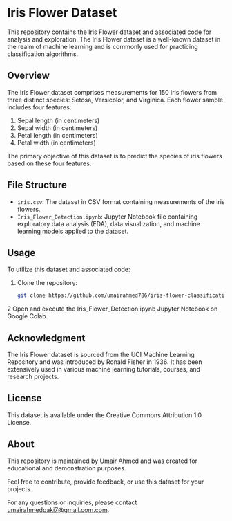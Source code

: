 
# Iris Flower Dataset

This repository contains the Iris Flower dataset and associated code for analysis and exploration. The Iris Flower dataset is a well-known dataset in the realm of machine learning and is commonly used for practicing classification algorithms.

## Overview

The Iris Flower dataset comprises measurements for 150 iris flowers from three distinct species: Setosa, Versicolor, and Virginica. Each flower sample includes four features:

1. Sepal length (in centimeters)
2. Sepal width (in centimeters)
3. Petal length (in centimeters)
4. Petal width (in centimeters)

The primary objective of this dataset is to predict the species of iris flowers based on these four features.

## File Structure

- `iris.csv`: The dataset in CSV format containing measurements of the iris flowers.
- `Iris_Flower_Detection.ipynb`: Jupyter Notebook file containing exploratory data analysis (EDA), data visualization, and machine learning models applied to the dataset.

## Usage

To utilize this dataset and associated code:

1. Clone the repository:

   ```bash
   git clone https://github.com/umairahmed786/iris-flower-classification.git
2 Open and execute the Iris_Flower_Detection.ipynb Jupyter Notebook on Google Colab.

## Acknowledgment

The Iris Flower dataset is sourced from the UCI Machine Learning Repository and was introduced by Ronald Fisher in 1936. It has been extensively used in various machine learning tutorials, courses, and research projects.


## License

This dataset is available under the Creative Commons Attribution 1.0 License.

## About

This repository is maintained by Umair Ahmed and was created for educational and demonstration purposes.

Feel free to contribute, provide feedback, or use this dataset for your projects.

For any questions or inquiries, please contact umairahmedpaki7@gmail.com.com.
